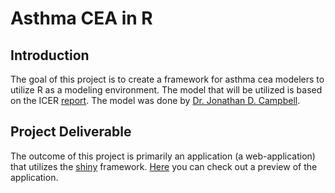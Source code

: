 # Asthma CEA in R

## Introduction

The goal of this project is to create a framework for asthma cea modelers to utilize R as a modeling environment. The model that will be utilized is based on the ICER [report](https://icer-review.org/material/asthma-final-report/). The model was done by [Dr. Jonathan D. Campbell](http://www.ucdenver.edu/academics/colleges/pharmacy/Departments/ClinicalPharmacy/DOCPFaculty/A-G/Pages/CampbellJonathanDPhD.aspx).

## Project Deliverable

The outcome of this project is primarily an application (a web-application) that utilizes the [shiny](https://shiny.rstudio.com/) framework. [Here](www.pharmacoecon.me) you can check out a preview of the application.
